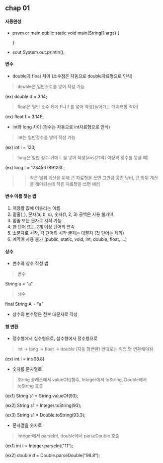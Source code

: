 ## chap 01
#### 자동완성
- psvm or main
 public static void main(String[] args) {
        
     }

- sout
 System.out.println();


#### 변수
- double과 float 차이 (소수점은 자동으로 double자료형으로 인식)
> double은 일반소수를 넣어 작성 가능

 (ex) double d = 3.14;
> float은 일반 소수 뒤에 F나 f 를 넣어 작성(들어가는 데이터양 적어)

 (ex) float f = 3.14F;

- int와 long 차이 (정수는 자동으로 int자료형으로 인식)
> int는 일반정수를 넣어 작성 가능

 (ex) int i = 123;
> long은 일반 정수 뒤에 L 을 넣어 작성(abs(21억) 이상의 정수를 넣을 때)

 (ex) long l = 123456789123L;

>> 작은 범위 계산을 위해 큰 자료형을 쓰면 그만큼 공간 낭비, 큰 범위 계산을 해야되는데 작은 자료형을 쓰면 에러

#### 변수 이름 짓는 법
1. 저장할 값에 어울리는 이름
2. 밑줄(_), 문자(a, b, c), 숫자(1, 2, 3)
    공백은 사용 불가!!!
3. 밑줄 또는 문자로 시작 가능
4. 한 단어 또는 2개 이상 단어의 연속
5. 소문자로 시작, 각 단어의 시작 글자는 대문자 (첫 단어는 제외)
6. 예약여 사용 불가 (public, static, void, int, double, float, ...)

#### 상수
- 변수와 상수 작성 법
> 변수

String a = "a"
> 상수

final String A = "a"

* 상수의 변수명은 전부 대문자로 작성

#### 형 변환
- 정수형에서 실수형으로, 실수형에서 정수형으로
> int -> long -> float -> double (자동 형변환)
> 반대로는 직접 형 변환해야됨

(ex) int i = int(98.8)
- 숫자를 문자열로
> String 클래스에서 valueOf()함수, Integer에서 toString, Double에서 toString 호출

(ex1) String s1 = String.valueOf(93);

(ex2) String s1 = Integer.toString(93);

(ex3) String s1 = Double.toString(93.3);
- 문자열을 숫자로
> Integer에서 parseInt, double에서 parseDouble 호출

(ex1) int i = Integer.parseInt("11");

(ex2) double d = Double.parseDouble("98.8");

